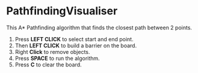 # PathfindingVisualiser

This A* Pathfinding algorithm that finds the closest path between 2 points.

1. Press **LEFT CLICK** to select start and end point. <br />
2. Then **LEFT CLICK** to build a barrier on the board. <br />
3. Right **Click** to remove objects. <br />
4. Press **SPACE** to run the algorithm. <br />
5. Press **C** to clear the board.

